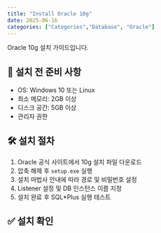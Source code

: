 ```yaml
---
title: "Install Oracle 10g"
date: 2025-06-16
categories: ["Categories","Database", "Oracle"]
---
```


Oracle 10g 설치 가이드입니다.

## 📌 설치 전 준비 사항

- OS: Windows 10 또는 Linux
- 최소 메모리: 2GB 이상
- 디스크 공간: 5GB 이상
- 관리자 권한

## 🛠 설치 절차

1. Oracle 공식 사이트에서 10g 설치 파일 다운로드  
2. 압축 해제 후 `setup.exe` 실행  
3. 설치 마법사 안내에 따라 경로 및 비밀번호 설정  
4. Listener 설정 및 DB 인스턴스 이름 지정  
5. 설치 완료 후 SQL*Plus 실행 테스트

## ✅ 설치 확인
